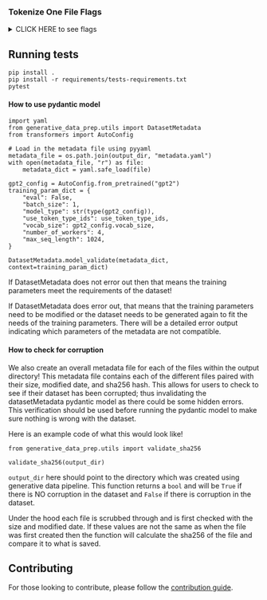 ### Tokenize One File Flags
<details>
  <summary>CLICK HERE to see flags</summary>


| Flag Name  | Type | Default | Options | Description |
| --- | --- | --- | --- | --- |
| `input_file_path`  | str | REQUIRED | Any existing file path | Path to the input dataset where each line is of the form specified in [Input Format](#input-format).|
| `output_path` | str | `input_file_path`'s directory | Any valid directory path | The directory to store the output files |
| `log_file_path` | str | `output_path`'s directory/logs.log | Any valid file path | The file to save the logs in, this will save the date and time, git commit hash, input arguments and metrics associated with the dataset. |
| `overwrite_output_path` | bool | False | Include flag for True, no arguments | Permission to delete and overwrite files in `output_path`. |
| `pretrained_tokenizer` | str | None | Valid tokenizer key from Huggingface | The pretrained tokenizer to be used, loaded using transformers.AutoTokenizer.from_pretrained(args.pretrained_tokenizer), in lieu of a --tokenizer_class, --vocab_file and --merges_file. |
| `tokenizer_class` | str | 'gpt2' | ['gpt2'] | Tokenizer class to use, defaults to "gpt2" (transformers.GPT2Tokenizer). If --pretrained_tokenizer is not specified, this is required. |
| `vocab_file` | str | None | Valid file path | The vocabulary file for the tokenizer. Should be a .json file for the tokenizer class specified by `tokenizer_class`. If `pretrained_tokenizer` is not specified, this is required. It should be a .json file for a GPT2 tokenizer. |
| `merges_file` | str | None | Valid file path | The merges file to be used with the tokenizer class specified by `tokenizer_class`. If `pretrained_tokenizer` tokenizer is not specified, this is required. It should be a .txt file for a GPT2 tokenizer. |
| `special_tokens_dict` | str | None | string representation of json | Any non-standard special tokens in JSON format to add to tokenizer. e.g. \"{'sep_token': \"[SEP]\"}\". |
| `max_seq_length` | int | 2048 | 512 for gpt2 small, 1024 for gpt-xl, 2048 for gpt3-13B. | The maximum sequence length of the model you are using. |
| `input_packing_config` | PackingConfig | 'full' | ['full', 'single::truncate_left', 'single::truncate_right', 'single::drop', 'greedy::truncate_left', 'greedy::truncate_right', 'greedy::drop'] | The first argument in the packing config defines the method of placing text into sequences, the second argument defines how to handle jsonls that do not fit within the max_seq_length. 'full': Defines the entire packing config, Completely fill sequences with tokens, as soon as sequences is full start packing into new sequence. Ignore article boundaries, they may be split across multiple sequences. 'greedy': Fit as many articles as possible into a sequence, make sure no article is split across multiple sequences. Fill the left over space in each sequence with padding. 'single': Each sequence contains only 1 article.  Fill the rest of the sequence with padding.  'drop': Drop the entire article if there are any tokens that overflow beyond the max sequence length.  'truncate_left':  Truncate the article from the left if there are any tokens that overflow beyond the max sequence length.  'truncate_right':  Truncate the article from the right if there are any tokens that overflow beyond the max sequence length.|
| `packing_boundary` | str | 'jsonl' | ['jsonl', 'prompt_completion_pair'] | 'jsonl': When packing text into sequences, keeps json lines together. This means that for greedy or single packing if the entire line does not fit in the sequences it will be thrown out. 'prompt_completion_pair': When packing text into sequences, prompt_completion_pairs together, but may break up json lines that contain a list of prompt completion pairs. |
| `attention_boundary` | str | 'jsonl' | ['jsonl', 'prompt_completion_pair'] | The boundary to use when training with --article_attention flag. If you choose prompt_completion_pair tokens will only attend to tokens in the prompt_completion_pair. If you choose jsonl, then tokens will attend to all the prompt completion pairs in the jsonl |
| `prompt_keyword` | str | 'prompt' |  | If your input json has a string keyword for prompt other than "prompt", place the keyword here. e.g Input_json: {"source": ... "target": ...} -> --prompt_keyword='source'. |
| `completion_keyword` | str | 'completion' |  | If your input json has a string keyword for completion other than "completion", place the  keyword here. e.g Input_json: {"source": ... "target": ...} -> --completion_keyword='target'. |
| `prompt_prefix` | str | 'None' | | text to add before the prompt, for chatML conventions use (e.g. "\<human\>:") |
| `prompt_postfix` | str | 'None' | | text to add after the prompt, for chatML conventions use (e.g. "\<bot\>:") |
| `disable_space_separator` | bool | False | Include flag for True, no arguments |  If you include this flag, NO spaces will be prepended to the completion. (If you do not add this flag then a space is added to every completion if it does not already have a space). Including this flag is dangerous and not recommended because if you have input data like {"prompt": "hello." "completion": "how are you?"}, when the prompt and completion are combined it will look like "hello.how are you?" which will mess up the tokenization.--completion_keyword='target'. |
| `keep_prompt_only_sequences` | bool | False | Include flag for True, no arguments | If you include this flag, packed sequences with only prompt tokens will not be dropped. Data with only prompt will be dropped by default because training with prompt-only sequences with prompt_loss_weight=0.0 may lead to errors. Data is dropped because of one of the following conditions: 1. the input file data prompt completion pairs contains only a prompt. 2. If the sequence is truncated such that only prompt tokens remain |
| `categories_path` | bool | False | If you include this flag, then the 'category' field from your input jsonls will be stored in the 'category_id' dataset in your output hdf5 files. This flag must point to the file path of a json file that contains a list of all the strings of the 'category' keys in your dataset.|
</details>

## Running tests
```
pip install .
pip install -r requirements/tests-requirements.txt
pytest
```

#### How to use pydantic model

```
import yaml
from generative_data_prep.utils import DatasetMetadata
from transformers import AutoConfig

# Load in the metadata file using pyyaml
metadata_file = os.path.join(output_dir, "metadata.yaml")
with open(metadata_file, "r") as file:
    metadata_dict = yaml.safe_load(file)

gpt2_config = AutoConfig.from_pretrained("gpt2")
training_param_dict = {
    "eval": False,
    "batch_size": 1,
    "model_type": str(type(gpt2_config)),
    "use_token_type_ids": use_token_type_ids,
    "vocab_size": gpt2_config.vocab_size,
    "number_of_workers": 4,
    "max_seq_length": 1024,
}

DatasetMetadata.model_validate(metadata_dict, context=training_param_dict)
```

If DatasetMetadata does not error out then that means the training parameters meet the requirements of the dataset!

If DatasetMetadata does error out, that means that the training parameters need to be modified or the dataset needs to be generated again to fit the needs of the training parameters. There will be a detailed error output indicating which parameters of the metadata are not compatible.

#### How to check for corruption

We also create an overall metadata file for each of the files within the output directory! This metadata file contains each of the different files paired with their size, modified date, and sha256 hash. This allows for users to check to see if their dataset has been corrupted; thus invalidating the datasetMetadata pydantic model as there could be some hidden errors. This verification should be used before running the pydantic model to make sure nothing is wrong with the dataset.

Here is an example code of what this would look like!

```
from generative_data_prep.utils import validate_sha256

validate_sha256(output_dir)
```
`output_dir` here should point to the directory which was created using generative data pipeline. This function returns a `bool` and will be `True` if there is NO corruption in the dataset and `False` if there is corruption in the dataset.

Under the hood each file is scrubbed through and is first checked with the size and modified date. If these values are not the same as when the file was first created then the function will calculate the sha256 of the file and compare it to what is saved.

## Contributing
For those looking to contribute, please follow the [contribution guide](.github/CONTRIBUTING.rst).